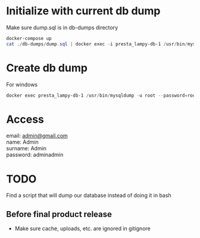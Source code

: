 # Initialize with current db dump
Make sure dump.sql is in db-dumps directory
```powershell
docker-compose up
cat ./db-dumps/dump.sql | docker exec -i presta_lampy-db-1 /usr/bin/mysql -u root --password=root presta_lamps
```

# Create db dump
For windows
```powershell
docker exec presta_lampy-db-1 /usr/bin/mysqldump -u root --password=root presta_lamps | Set-Content ./tmp/dump.sql
```

# Access
email: admin@gmail.com  
name: Admin  
surname: Admin  
password: adminadmin

# TODO
Find a script that will dump our database instead of doing it in bash

## Before final product release
- Make sure cache, uploads, etc. are ignored in gitignore